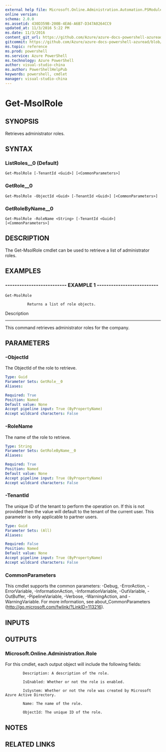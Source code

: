 ```yaml
---
external help file: Microsoft.Online.Administration.Automation.PSModule.dll-Help.xml
online version: 
schema: 2.0.0
ms.assetid: 430D359B-200B-4EA6-A6B7-D347A0264CC9
updated_at: 11/3/2016 5:22 PM
ms.date: 11/3/2016
content_git_url: https://github.com/Azure/azure-docs-powershell-azuread/blob/master/Azure%20AD%20Cmdlets/MSOnline/v1/Get-MsolRole.md
gitcommit: https://github.com/Azure/azure-docs-powershell-azuread/blob/cedef1609da4230592c00be27ccc62e342e2df61/Azure%20AD%20Cmdlets/MSOnline/v1/Get-MsolRole.md
ms.topic: reference
ms.prod: powershell
ms.service: Azure PowerShell
ms.technology: Azure PowerShell
author: visual-studio-china
ms.author: PowerShellHelpPub
keywords: powershell, cmdlet
manager: visual-studio-china
---
```


# Get-MsolRole

## SYNOPSIS
Retrieves administrator roles.

## SYNTAX

### ListRoles__0 (Default)
```
Get-MsolRole [-TenantId <Guid>] [<CommonParameters>]
```

### GetRole__0
```
Get-MsolRole -ObjectId <Guid> [-TenantId <Guid>] [<CommonParameters>]
```

### GetRoleByName__0
```
Get-MsolRole -RoleName <String> [-TenantId <Guid>] [<CommonParameters>]
```

## DESCRIPTION
The Get-MsolRole cmdlet can be used to retrieve a list of administrator roles.

## EXAMPLES

### -------------------------- EXAMPLE 1 --------------------------
```
Get-MsolRole

          Returns a list of role objects.
```

Description

-----------

This command retrieves administrator roles for the company.

## PARAMETERS

### -ObjectId
The ObjectId of the role to retrieve.

```yaml
Type: Guid
Parameter Sets: GetRole__0
Aliases: 

Required: True
Position: Named
Default value: None
Accept pipeline input: True (ByPropertyName)
Accept wildcard characters: False
```

### -RoleName
The name of the role to retrieve.

```yaml
Type: String
Parameter Sets: GetRoleByName__0
Aliases: 

Required: True
Position: Named
Default value: None
Accept pipeline input: True (ByPropertyName)
Accept wildcard characters: False
```

### -TenantId
The unique ID of the tenant to perform the operation on.
If this is not provided then the value will default to the tenant of the current user.
This parameter is only applicable to partner users.

```yaml
Type: Guid
Parameter Sets: (All)
Aliases: 

Required: False
Position: Named
Default value: None
Accept pipeline input: True (ByPropertyName)
Accept wildcard characters: False
```

### CommonParameters
This cmdlet supports the common parameters: -Debug, -ErrorAction, -ErrorVariable, -InformationAction, -InformationVariable, -OutVariable, -OutBuffer, -PipelineVariable, -Verbose, -WarningAction, and -WarningVariable. For more information, see about_CommonParameters (http://go.microsoft.com/fwlink/?LinkID=113216).

## INPUTS

## OUTPUTS

### Microsoft.Online.Administration.Role
For this cmdlet, each output object will include the following fields:

            Description: A description of the role.

            IsEnabled: Whether or not the role is enabled.

            IsSystem: Whether or not the role was created by Microsoft Azure Active Directory.

            Name: The name of the role.

            ObjectId: The unique ID of the role.

## NOTES

## RELATED LINKS



